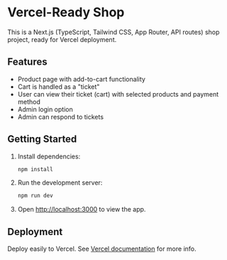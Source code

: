 # Vercel-Ready Shop

This is a Next.js (TypeScript, Tailwind CSS, App Router, API routes) shop project, ready for Vercel deployment.

## Features

- Product page with add-to-cart functionality
- Cart is handled as a "ticket"
- User can view their ticket (cart) with selected products and payment method
- Admin login option
- Admin can respond to tickets

## Getting Started

1. Install dependencies:
   ```bash
   npm install
   ```
2. Run the development server:
   ```bash
   npm run dev
   ```
3. Open [http://localhost:3000](http://localhost:3000) to view the app.

## Deployment

Deploy easily to Vercel. See [Vercel documentation](https://vercel.com/docs) for more info.
